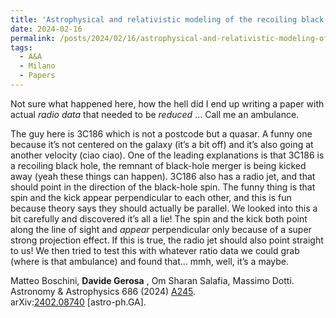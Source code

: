 ```yaml
---
title: 'Astrophysical and relativistic modeling of the recoiling black-hole candidate in quasar 3C 186'
date: 2024-02-16
permalink: /posts/2024/02/16/astrophysical-and-relativistic-modeling-of-the-recoiling-black-hole-candidate-in-quasar-3c-186
tags:
  - A&A
  - Milano
  - Papers
---
```


Not sure what happened here, how the hell did I end up writing a paper with actual _radio data_ that needed to be _reduced_ … Call me an ambulance.

The guy here is 3C186 which is not a postcode but a quasar. A funny one because it’s not centered on the galaxy (it’s a bit off) and it’s also going at another velocity (ciao ciao). One of the leading explanations is that 3C186 is a recoiling black hole, the remnant of black-hole merger is being kicked away (yeah these things can happen). 3C186 also has a radio jet, and that should point in the direction of the black-hole spin. The funny thing is that spin and the kick appear perpendicular to each other, and this is fun because theory says they should actually be parallel. We looked into this a bit carefully and discovered it’s all a lie! The spin and the kick both point along the line of sight and _appear_ perpendicular only because of a super strong projection effect. If this is true, the radio jet should also point straight to us! We then tried to test this with whatever ratio data we could grab (where is that ambulance) and found that… mmh, well, it’s a maybe. 

Matteo Boschini, **Davide Gerosa** , Om Sharan Salafia, Massimo Dotti.  
Astronomy & Astrophysics 686 (2024) [A245](<https://doi.org/10.1051/0004-6361/202449596>).  
arXiv:[](<https://arxiv.org/abs/2204.00026>)[](<https://arxiv.org/abs/2204.03423>)[2402.08740](<https://arxiv.org/abs/2402.08740>) [astro-ph.GA].

